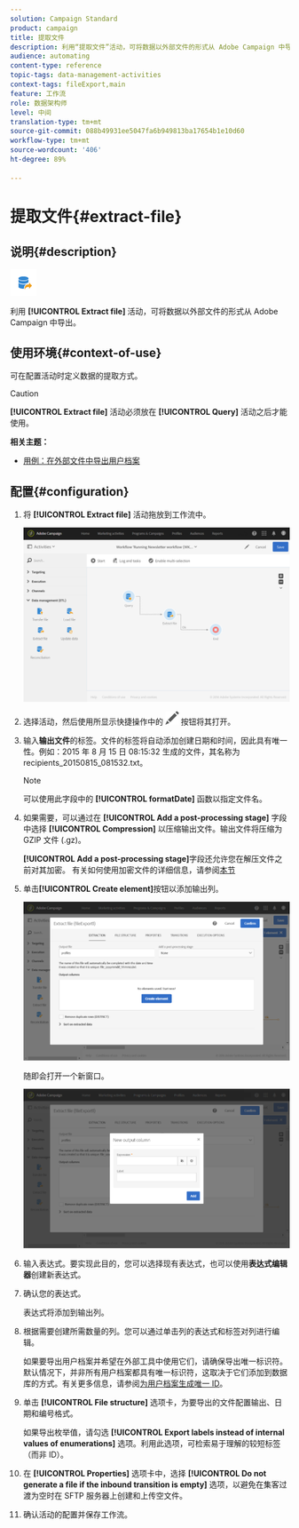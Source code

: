 ```yaml
---
solution: Campaign Standard
product: campaign
title: 提取文件
description: 利用“提取文件”活动，可将数据以外部文件的形式从 Adobe Campaign 中导出。
audience: automating
content-type: reference
topic-tags: data-management-activities
context-tags: fileExport,main
feature: 工作流
role: 数据架构师
level: 中间
translation-type: tm+mt
source-git-commit: 088b49931ee5047fa6b949813ba17654b1e10d60
workflow-type: tm+mt
source-wordcount: '406'
ht-degree: 89%

---
```



# 提取文件{#extract-file}

## 说明{#description}

![](assets/export.png)

利用 **[!UICONTROL Extract file]** 活动，可将数据以外部文件的形式从 Adobe Campaign 中导出。

## 使用环境{#context-of-use}

可在配置活动时定义数据的提取方式。

>[!CAUTION]
>
>**[!UICONTROL Extract file]** 活动必须放在 **[!UICONTROL Query]** 活动之后才能使用。

**相关主题：**

* [用例：在外部文件中导出用户档案](../../automating/using/exporting-profiles-in-file.md)

## 配置{#configuration}

1. 将 **[!UICONTROL Extract file]** 活动拖放到工作流中。

   ![](assets/wkf_data_export1.png)

1. 选择活动，然后使用所显示快捷操作中的 ![](assets/edit_darkgrey-24px.png) 按钮将其打开。
1. 输入&#x200B;**输出文件**&#x200B;的标签。文件的标签将自动添加创建日期和时间，因此具有唯一性。例如：2015 年 8 月 15 日 08:15:32 生成的文件，其名称为 recipients_20150815_081532.txt。

   >[!NOTE]
   >
   >可以使用此字段中的 **[!UICONTROL formatDate]** 函数以指定文件名。

1. 如果需要，可以通过在 **[!UICONTROL Add a post-processing stage]** 字段中选择 **[!UICONTROL Compression]** 以压缩输出文件。输出文件将压缩为 GZIP 文件 (.gz)。

   **[!UICONTROL Add a post-processing stage]**&#x200B;字段还允许您在解压文件之前对其加密。 有关如何使用加密文件的详细信息，请参阅[本节](../../automating/using/managing-encrypted-data.md)

1. 单击&#x200B;**[!UICONTROL Create element]**&#x200B;按钮以添加输出列。

   ![](assets/wkf_data_export2.png)

   随即会打开一个新窗口。

   ![](assets/wkf_data_export3.png)

1. 输入表达式。要实现此目的，您可以选择现有表达式，也可以使用&#x200B;**表达式编辑器**&#x200B;创建新表达式。
1. 确认您的表达式。

   表达式将添加到输出列。

1. 根据需要创建所需数量的列。您可以通过单击列的表达式和标签对列进行编辑。

   如果要导出用户档案并希望在外部工具中使用它们，请确保导出唯一标识符。默认情况下，并非所有用户档案都具有唯一标识符，这取决于它们添加到数据库的方式。有关更多信息，请参阅[为用户档案生成唯一 ID](../../developing/using/configuring-the-resource-s-data-structure.md#generating-a-unique-id-for-profiles-and-custom-resources)。

1. 单击 **[!UICONTROL File structure]** 选项卡，为要导出的文件配置输出、日期和编号格式。

   如果导出枚举值，请勾选 **[!UICONTROL Export labels instead of internal values of enumerations]** 选项。利用此选项，可检索易于理解的较短标签（而非 ID）。

1. 在 **[!UICONTROL Properties]** 选项卡中，选择 **[!UICONTROL Do not generate a file if the inbound transition is empty]** 选项，以避免在集客过渡为空时在 SFTP 服务器上创建和上传空文件。
1. 确认活动的配置并保存工作流。
